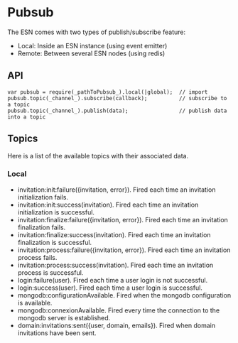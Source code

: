 # Pubsub

The ESN comes with two types of publish/subscribe feature:

- Local: Inside an ESN instance (using event emitter)
- Remote: Between several ESN nodes (using redis)

## API

    var pubsub = require(_pathToPubsub_).local(|global);  // import
    pubsub.topic(_channel_).subscribe(callback);          // subscribe to a topic
    pubsub.topic(_channel_).publish(data);                // publish data into a topic

## Topics

Here is a list of the available topics with their associated data.

### Local

- invitation:init:failure({invitation, error}). Fired each time an invitation initialization fails.
- invitation:init:success(invitation). Fired each time an invitation initialization is successful.
- invitation:finalize:failure({invitation, error}). Fired each time an invitation finalization fails.
- invitation:finalize:success(invitation). Fired each time an invitation finalization is successful.
- invitation:process:failure({invitation, error}). Fired each time an invitation process fails.
- invitation:process:success(invitation). Fired each time an invitation process is successful.
- login:failure(user). Fired each time a user login is not successful.
- login:success(user). Fired each time a user login is successful.
- mongodb:configurationAvailable. Fired when the mongodb configuration is available.
- mongodb:connexionAvailable. Fired every time the connection to the mongodb server is established.
- domain:invitations:sent({user, domain, emails}). Fired when domain invitations have been sent.

